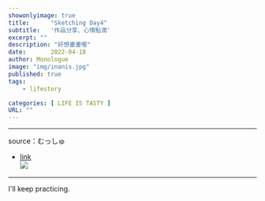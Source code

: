 ```yaml
---
showonlyimage: true
title:      "Sketching Day4"
subtitle:   '作品分享、心情點滴'
excerpt: ""
description: "好想畫畫喔"
date:       2022-04-18
author: Monologue    
image: "img/inanis.jpg"
published: true 
tags:
    - lifestory

categories: [ LIFE IS TASTY ]
URL: ""
---
```

***
source：むっしゅ  
* [link](https://twitter.com/omu001)  
![](/blog/sketch/d4-1.jpg)
  
***
I'll keep practicing.
<!--more-->
